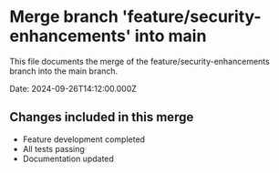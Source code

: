 # Merge branch 'feature/security-enhancements' into main

This file documents the merge of the feature/security-enhancements branch into the main branch.

Date: 2024-09-26T14:12:00.000Z

## Changes included in this merge

- Feature development completed
- All tests passing
- Documentation updated